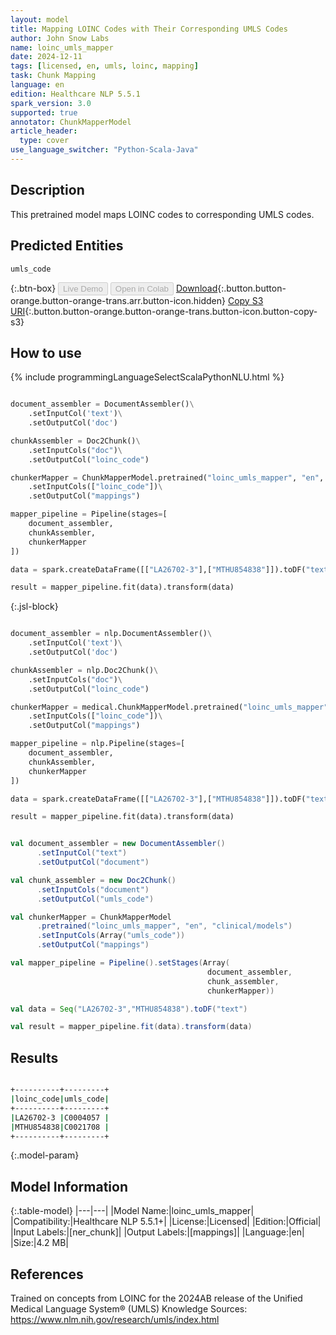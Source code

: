 ```yaml
---
layout: model
title: Mapping LOINC Codes with Their Corresponding UMLS Codes
author: John Snow Labs
name: loinc_umls_mapper
date: 2024-12-11
tags: [licensed, en, umls, loinc, mapping]
task: Chunk Mapping
language: en
edition: Healthcare NLP 5.5.1
spark_version: 3.0
supported: true
annotator: ChunkMapperModel
article_header:
  type: cover
use_language_switcher: "Python-Scala-Java"
---
```


## Description

This pretrained model maps LOINC codes to corresponding UMLS codes.

## Predicted Entities

`umls_code`

{:.btn-box}
<button class="button button-orange" disabled>Live Demo</button>
<button class="button button-orange" disabled>Open in Colab</button>
[Download](https://s3.amazonaws.com/auxdata.johnsnowlabs.com/clinical/models/loinc_umls_mapper_en_5.5.1_3.0_1733950936731.zip){:.button.button-orange.button-orange-trans.arr.button-icon.hidden}
[Copy S3 URI](s3://auxdata.johnsnowlabs.com/clinical/models/loinc_umls_mapper_en_5.5.1_3.0_1733950936731.zip){:.button.button-orange.button-orange-trans.button-icon.button-copy-s3}

## How to use



<div class="tabs-box" markdown="1">
{% include programmingLanguageSelectScalaPythonNLU.html %}
  
```python

document_assembler = DocumentAssembler()\
    .setInputCol('text')\
    .setOutputCol('doc')

chunkAssembler = Doc2Chunk()\
    .setInputCols("doc")\
    .setOutputCol("loinc_code")

chunkerMapper = ChunkMapperModel.pretrained("loinc_umls_mapper", "en", "clinical/models")\
    .setInputCols(["loinc_code"])\
    .setOutputCol("mappings")

mapper_pipeline = Pipeline(stages=[
    document_assembler,
    chunkAssembler,
    chunkerMapper
])

data = spark.createDataFrame([["LA26702-3"],["MTHU854838"]]).toDF("text")

result = mapper_pipeline.fit(data).transform(data)

```

{:.jsl-block}
```python

document_assembler = nlp.DocumentAssembler()\
    .setInputCol('text')\
    .setOutputCol('doc')

chunkAssembler = nlp.Doc2Chunk()\
    .setInputCols("doc")\
    .setOutputCol("loinc_code")

chunkerMapper = medical.ChunkMapperModel.pretrained("loinc_umls_mapper", "en", "clinical/models")\
    .setInputCols(["loinc_code"])\
    .setOutputCol("mappings")

mapper_pipeline = nlp.Pipeline(stages=[
    document_assembler,
    chunkAssembler,
    chunkerMapper
])

data = spark.createDataFrame([["LA26702-3"],["MTHU854838"]]).toDF("text")

result = mapper_pipeline.fit(data).transform(data)

```
```scala

val document_assembler = new DocumentAssembler()
      .setInputCol("text")
      .setOutputCol("document")

val chunk_assembler = new Doc2Chunk()
      .setInputCols("document")
      .setOutputCol("umls_code")

val chunkerMapper = ChunkMapperModel
      .pretrained("loinc_umls_mapper", "en", "clinical/models")
      .setInputCols(Array("umls_code"))
      .setOutputCol("mappings")

val mapper_pipeline = Pipeline().setStages(Array(
                                            document_assembler,
                                            chunk_assembler,
                                            chunkerMapper))

val data = Seq("LA26702-3","MTHU854838").toDF("text")

val result = mapper_pipeline.fit(data).transform(data)

```
</div>

## Results

```bash

+----------+---------+
|loinc_code|umls_code|
+----------+---------+
|LA26702-3 |C0004057 |
|MTHU854838|C0021708 |
+----------+---------+

```

{:.model-param}
## Model Information

{:.table-model}
|---|---|
|Model Name:|loinc_umls_mapper|
|Compatibility:|Healthcare NLP 5.5.1+|
|License:|Licensed|
|Edition:|Official|
|Input Labels:|[ner_chunk]|
|Output Labels:|[mappings]|
|Language:|en|
|Size:|4.2 MB|

## References

Trained on concepts from LOINC for the 2024AB release of the Unified Medical Language System® (UMLS) Knowledge Sources: https://www.nlm.nih.gov/research/umls/index.html

